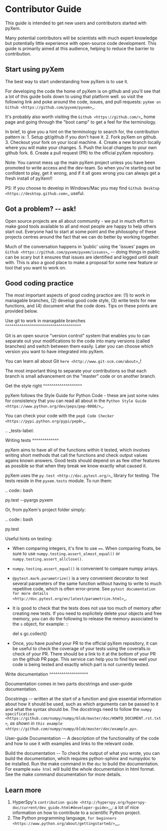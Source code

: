 Contributor Guide
=================

This guide is intended to get new users and contributors started with pyXem.

Many potential contributors will be scientists with much expert knowledge but 
potentially little experience with open-source code development. This guide is 
primarily aimed at this audience, helping to reduce the barrier to contribution.

Start using pyXem
-----------------

The best way to start understanding how pyXem is to use it.

For developing the code the home of pyXem is on github and you'll see that
a lot of this guide boils down to using that platform well. so visit the
following link and poke around the code, issues, and pull requests: `pyXem
on Github <https://github.com/pyxem/pyxem>`_.

It's probably also worth visiting the `Github <https://github.com/>`_ home page
and going through the "boot camp" to get a feel for the terminology.

In brief, to give you a hint on the terminology to search for, the contribution
pattern is:
    1. Setup git/github if you don't have it.
    2. Fork pyXem on github.
    3. Checkout your fork on your local machine.
    4. Create a new branch locally where you will make your changes.
    5. Push the local changes to your own github fork.
    6. Create a pull request (PR) to the official pyXem repository.

Note: You cannot mess up the main pyXem project unless you have been promoted
to write access and the dev-team. So when you're starting out be confident to
play, get it wrong, and if it all goes wrong you can always get a fresh install
of pyXem!!

PS: If you choose to develop in Windows/Mac you may find `Github Desktop
<https://desktop.github.com>`_ useful.


Got a problem? -- ask!
----------------------

Open source projects are all about community - we put in much effort to make
good tools available to all and most people are happy to help others start out.
Everyone had to start at some point and the philosophy of these projects
centres around the fact that we can do better by working together.

Much of the conversation happens in 'public' using the 'issues' pages on 
`Github <https://github.com/pyxem/pyxem/issues>`_ -- doing things in public can
be scary but it ensures that issues are identified and logged until dealt with. 
This is also a good place to make a proposal for some new feature or tool that 
you want to work on.


Good coding practice
--------------------

The most important aspects of good coding practice are: (1) to work in managable
branches, (2) develop good code style, (3) write tests for new functions, and (4)
document what the code does. Tips on these points are provided below.

Use git to work in managable branches
^^^^^^^^^^^^^^^^^^^^^^^^^^^^^^^^^^^^^

Git is an open source "version control" system that enables you to can separate out
your modifications to the code into many versions (called branches) and switch between 
them easily. Later you can choose which version you want to have integrated into pyXem.

You can learn all about Git `here <http://www.git-scm.com/about>`_!

The most important thing to separate your contributions so that each branch is small
advancement on the "master" code or on another branch. 

Get the style right
^^^^^^^^^^^^^^^^^^^

pyXem follows the Style Guide for Python Code - these are just some rules for
consistency that you can read all about in the `Python Style Guide
<https://www.python.org/dev/peps/pep-0008/>`_.

You can check your code with the `pep8 Code Checker
<https://pypi.python.org/pypi/pep8>`_.

.. _tests-label:

Writing tests
^^^^^^^^^^^^^

pyXem aims to have all of the functions within it tested, which involves writing
short methods that call the functions and check output values agains known 
answers. Good tests should depend on as few other features as possible so that when
they break we know exactly what caused it. 

pyXem uses the `py.test <http://doc.pytest.org/>`_ library for testing. The
tests reside in the ``pyxem.tests`` module. To run them:

.. code:: bash

   py.test --pyargs pyxem

Or, from pyXem's project folder simply:

.. code:: bash

   py.test


Useful hints on testing:

* When comparing integers, it's fine to use ``==``. When comparing floats, be
  sure to use ``numpy.testing.assert_almost_equal()`` or
  ``numpy.testing.assert_allclose()``.
* ``numpy.testing.assert_equal()`` is convenient to compare numpy arrays.
* ``@pytest.mark.parametrize()`` is a very convenient decorator to test several
  parameters of the same function without having to write to much repetitive
  code, which is often error-prone. See `pytest documentation for more details
  <http://doc.pytest.org/en/latest/parametrize.html>`_.
* It is good to check that the tests does not use too much of memory after
  creating new tests. If you need to explicitely delete your objects and free memory, you can do the following to release the memory associated to the ``s`` object, for example:
::

    del s
    gc.collect()


* Once, you have pushed your PR to the official pyXem repository, it can be
  useful to check the coverage of your tests using the coveralls.io check of
  your PR. There should be a link to it at the bottom of your PR on the github
  PR page. This service can help you to find how well your code is being tested
  and exactly which part is not currently tested.


Write documentation
^^^^^^^^^^^^^^^^^^^

Documentation comes in two parts docstrings and user-guide documentation.

Docstrings -- written at the start of a function and give essential information
about how it should be used, such as which arguments can be passed to it and what
the syntax should be. The docstrings need to follow the `numpy specification 
<https://github.com/numpy/numpy/blob/master/doc/HOWTO_DOCUMENT.rst.txt>`_, 
as shown in `this example <https://github.com/numpy/numpy/blob/master/doc/example.py>`_.

User-guide Documentation -- A description of the functionality of the code and how
to use it with examples and links to the relevant code.

Build the documentation -- To check the output of what you wrote, you can build
the documentation, which requires python-sphinx and numpydoc to be installed.
Run the make command in the ``doc`` to build the documentation. For example
``make html`` will build the whole documentation in html format. See the make
command documentation for more details.


Learn more
----------

1. HyperSpy's `contribution guide <http://hyperspy.org/hyperspy-doc/current/dev_guide.html#developer-guide>`__: a lot of nice information on how to contribute to a scientific Python project.
2. The Python programming language, `for beginners <https://www.python.org/about/gettingstarted/>`__.
